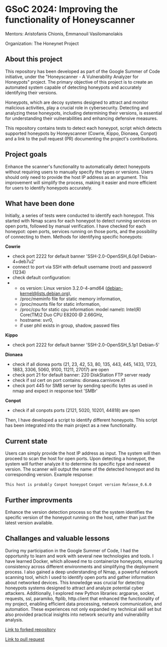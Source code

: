 # GSoC 2024: Improving the functionality of Honeyscanner

Mentors: Aristofanis Chionis, Emmanouil Vasilomanolakis

Organization: The Honeynet Project 

## About this project

This repository has been  developed as part of the  Google Summer of Code initiative, under the "Honeyscanner - A Vulnerability Analyzer for Honeypots" project. The primary objective of this project is to create an automated system capable of detecting honeypots and accurately identifying their versions.

Honeypots, which are decoy systems designed to attract and monitor malicious activities, play a crucial role in cybersecurity. Detecting and analyzing these honeypots, including determining their versions, is essential for understanding their vulnerabilities and enhancing defensive measures.

This repository contains tests to detect each honeypot, script which detects supported honeypots by Honeyscanner (Cowrie, Kippo, Dionaea, Conpot) and a link to the pull request (PR) documenting the project's contributions.


## Project goals

Enhance the scanner's functionality to automatically detect honeypots without requiring users to manually specify the types or versions. Users should only need to provide the host IP address as an argument. This improvement will simplify the process, making it easier and more efficient for users to identify honeypots accurately.

## What have been done

Initially, a series of tests were conducted to identify each honeypot. This started with Nmap scans for each honeypot to detect running services on open ports, followed by manual verification. I have checked for each honeypot: open ports, services running on those ports, and the possibility of connecting to them. Methods for identifying specific honeypots:

**Cowrie**

* check port 2222 for default banner 'SSH-2.0-OpenSSH_6.0p1 Debian-4+deb7u2'
* connect to port via SSH with default username  (root) and password (1234)
* check default configuration:
* * os version: Linux version 3.2.0-4-amd64 (debian-kernel@lists.debian.org),
  * /proc/meminfo file for static memory information,
  * /proc/mounts file for static information,
  * /proc/cpu for static cpu information: model name\t: Intel(R) Core(TM)2 Duo CPU     E8200  @ 2.66GHz,
  * hostname: svr0,
  * if user phil exists in group, shadow, passwd files

**Kippo**

* check port 2222 for default banner 'SSH-2.0-OpenSSH_5.1p1 Debian-5'

**Dionaea**

* check if all dionea ports (21, 23, 42, 53, 80, 135, 443, 445, 1433, 1723, 1883, 3306, 5060, 9100, 11211, 27017) are open
* check port 21 for default banner: 220 DiskStation FTP server ready
* check if ssl cert on port contains: dionaea.carnivore.it1
* check port 445 for SMB server by sending specific bytes as used in nmap and expect in response text 'SMBr'

**Conpot**
* check if all conpots ports (2121, 5020, 10201, 44818) are open

Then, I have developed a script to identify different honeypots. This script has been integrated into the main project as a new functionality.

## Current state

Users can simply provide the host IP address as input. The system will then proceed to scan the host for open ports. Upon detecting a honeypot, the system will further analyze it to determine its specific type and newest version. The scanner will output the name of the detected honeypot and its corresponding version. Example response:

`This host is probably Conpot honeypot`
`Conpot version Release_0.6.0`

## Further improvments
Enhance the version detection process so that the system identifies the specific version of the honeypot running on the host, rather than just the latest version available.

## Challanges and valuable lessons

During my participation in the Google Summer of Code, I had the opportunity to learn and work with several new technologies and tools. I have learned Docker, which allowed me to containerize honeypots, ensuring consistency across different environments and simplifying the deployment process. I also gained a deep understanding of Nmap, a powerful network scanning tool, which I used to identify open ports and gather information about networked devices. This knowledge was crucial for detecting honeypots systems designed to attract and analyze potential cyber attackers. Additionally, I explored new Python libraries: argparse, socket, requests, ssl, paramiko, ftplib, http.client that enhanced the functionality of my project, enabling efficient data processing, network communication, and automation. These experiences not only expanded my technical skill set but also provided practical insights into network security and vulnerability analysis.

[Link to forked repository](https://github.com/ZupaPomidorowa/detect_honeypot)

[Link to pull request](https://github.com/honeynet/honeyscanner/pull/38)
